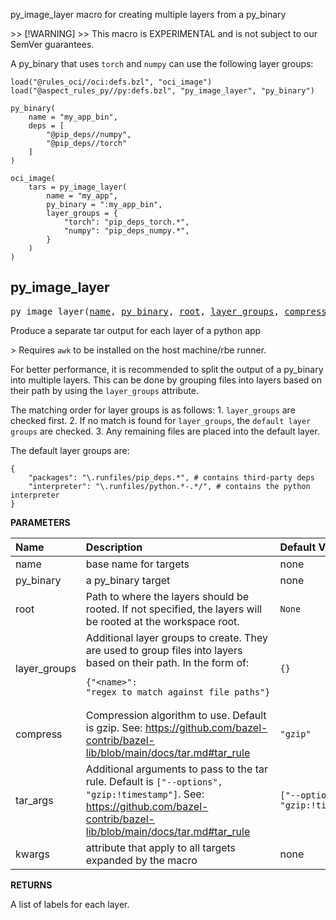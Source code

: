 <!-- Generated with Stardoc: http://skydoc.bazel.build -->

py_image_layer macro for creating multiple layers from a py_binary

&gt;&gt; [!WARNING]
&gt;&gt; This macro is EXPERIMENTAL and is not subject to our SemVer guarantees.

A py_binary that uses `torch` and `numpy` can use the following layer groups:

```
load("@rules_oci//oci:defs.bzl", "oci_image")
load("@aspect_rules_py//py:defs.bzl", "py_image_layer", "py_binary")

py_binary(
    name = "my_app_bin",
    deps = [
        "@pip_deps//numpy",
        "@pip_deps//torch"
    ]
)

oci_image(
    tars = py_image_layer(
        name = "my_app",
        py_binary = ":my_app_bin",
        layer_groups = {
            "torch": "pip_deps_torch.*",
            "numpy": "pip_deps_numpy.*",
        }
    )
)
```


<a id="py_image_layer"></a>

## py_image_layer

<pre>
py_image_layer(<a href="#py_image_layer-name">name</a>, <a href="#py_image_layer-py_binary">py_binary</a>, <a href="#py_image_layer-root">root</a>, <a href="#py_image_layer-layer_groups">layer_groups</a>, <a href="#py_image_layer-compress">compress</a>, <a href="#py_image_layer-tar_args">tar_args</a>, <a href="#py_image_layer-kwargs">kwargs</a>)
</pre>

Produce a separate tar output for each layer of a python app

&gt; Requires `awk` to be installed on the host machine/rbe runner.

For better performance, it is recommended to split the output of a py_binary into multiple layers.
This can be done by grouping files into layers based on their path by using the `layer_groups` attribute.

The matching order for layer groups is as follows:
    1. `layer_groups` are checked first.
    2. If no match is found for `layer_groups`, the `default layer groups` are checked.
    3. Any remaining files are placed into the default layer.

The default layer groups are:
```
{
    "packages": "\.runfiles/pip_deps.*", # contains third-party deps
    "interpreter": "\.runfiles/python.*-.*/", # contains the python interpreter
}
```


**PARAMETERS**


| Name  | Description | Default Value |
| :------------- | :------------- | :------------- |
| <a id="py_image_layer-name"></a>name |  base name for targets   |  none |
| <a id="py_image_layer-py_binary"></a>py_binary |  a py_binary target   |  none |
| <a id="py_image_layer-root"></a>root |  Path to where the layers should be rooted. If not specified, the layers will be rooted at the workspace root.   |  <code>None</code> |
| <a id="py_image_layer-layer_groups"></a>layer_groups |  Additional layer groups to create. They are used to group files into layers based on their path. In the form of: <pre><code>{"&lt;name&gt;": "regex_to_match_against_file_paths"}</code></pre>   |  <code>{}</code> |
| <a id="py_image_layer-compress"></a>compress |  Compression algorithm to use. Default is gzip. See: https://github.com/bazel-contrib/bazel-lib/blob/main/docs/tar.md#tar_rule   |  <code>"gzip"</code> |
| <a id="py_image_layer-tar_args"></a>tar_args |  Additional arguments to pass to the tar rule. Default is <code>["--options", "gzip:!timestamp"]</code>. See: https://github.com/bazel-contrib/bazel-lib/blob/main/docs/tar.md#tar_rule   |  <code>["--options", "gzip:!timestamp"]</code> |
| <a id="py_image_layer-kwargs"></a>kwargs |  attribute that apply to all targets expanded by the macro   |  none |

**RETURNS**

A list of labels for each layer.


